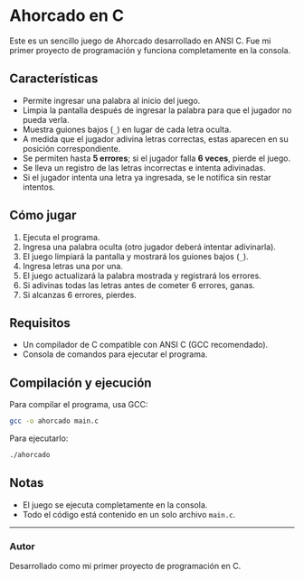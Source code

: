# Ahorcado en C

Este es un sencillo juego de Ahorcado desarrollado en ANSI C. Fue mi primer proyecto de programación y funciona completamente en la consola.

## Características

- Permite ingresar una palabra al inicio del juego.
- Limpia la pantalla después de ingresar la palabra para que el jugador no pueda verla.
- Muestra guiones bajos (`_`) en lugar de cada letra oculta.
- A medida que el jugador adivina letras correctas, estas aparecen en su posición correspondiente.
- Se permiten hasta **5 errores**; si el jugador falla **6 veces**, pierde el juego.
- Se lleva un registro de las letras incorrectas e intenta adivinadas.
- Si el jugador intenta una letra ya ingresada, se le notifica sin restar intentos.

## Cómo jugar

1. Ejecuta el programa.
2. Ingresa una palabra oculta (otro jugador deberá intentar adivinarla).
3. El juego limpiará la pantalla y mostrará los guiones bajos (`_`).
4. Ingresa letras una por una.
5. El juego actualizará la palabra mostrada y registrará los errores.
6. Si adivinas todas las letras antes de cometer 6 errores, ganas.
7. Si alcanzas 6 errores, pierdes.

## Requisitos

- Un compilador de C compatible con ANSI C (GCC recomendado).
- Consola de comandos para ejecutar el programa.

## Compilación y ejecución

Para compilar el programa, usa GCC:

```sh
gcc -o ahorcado main.c
```

Para ejecutarlo:

```sh
./ahorcado
```

## Notas

- El juego se ejecuta completamente en la consola.
- Todo el código está contenido en un solo archivo `main.c`.

---

### Autor
Desarrollado como mi primer proyecto de programación en C.

